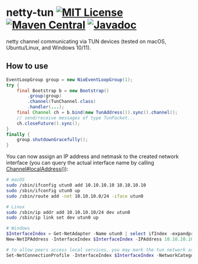 # netty-tun [![MIT License](https://img.shields.io/badge/license-MIT-blue)](https://opensource.org/licenses/MIT) [![Maven Central](https://img.shields.io/maven-central/v/org.drasyl/netty-tun.svg)](https://mvnrepository.com/artifact/org.drasyl/netty-tun) [![Javadoc](https://javadoc.io/badge2/org.drasyl/netty-tun/javadoc.svg)](https://www.javadoc.io/doc/org.drasyl/netty-tun)


netty channel communicating via TUN devices (tested on macOS, Ubuntu/Linux, and Windows 10/11).

## How to use

```java
EventLoopGroup group = new NioEventLoopGroup(1);
try {
    final Bootstrap b = new Bootstrap()
        .group(group)
        .channel(TunChannel.class)
        .handler(...);
    final Channel ch = b.bind(new TunAddress()).sync().channel();
    // send/receive messages of type TunPacket...
    ch.closeFuture().sync();
}
finally {
    group.shutdownGracefully();
}
```

You can now assign an IP address and netmask to the created network interface (you can query the
actual interface name by
calling [Channel#localAddress()](https://netty.io/4.1/api/io/netty/channel/Channel.html#localAddress--)):

```bash
# macOS
sudo /sbin/ifconfig utun0 add 10.10.10.10 10.10.10.10
sudo /sbin/ifconfig utun0 up
sudo /sbin/route add -net 10.10.10.0/24 -iface utun0

# Linux
sudo /sbin/ip addr add 10.10.10.10/24 dev utun0
sudo /sbin/ip link set dev utun0 up
```

```powershell
# Windows
$InterfaceIndex = Get-NetAdapter -Name utun0 | select ifIndex -expandproperty ifIndex
New-NetIPAddress -InterfaceIndex $InterfaceIndex -IPAddress 10.10.10.10 -PrefixLength 24

# to allow peers access local services, you may mark the tun network as "private"
Set-NetConnectionProfile -InterfaceIndex $InterfaceIndex -NetworkCategory "Private"
```
